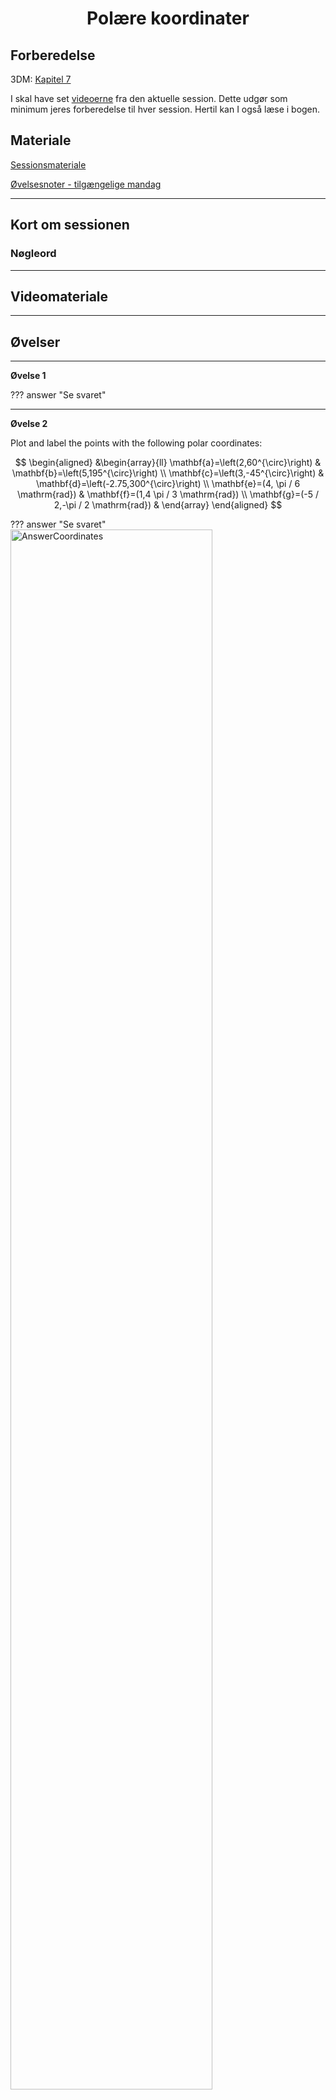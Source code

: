 <h1 align="center">Polære koordinater</h1>



## Forberedelse
3DM: [Kapitel 7]()

I skal have set [videoerne](#videomateriale) fra den aktuelle session. Dette udgør som minimum jeres forberedelse til hver session. Hertil kan I også læse i bogen.

## Materiale

[Sessionsmateriale]()

[Øvelsesnoter - tilgængelige mandag]()

---

## Kort om sessionen


### Nøgleord



---

## Videomateriale

---

## Øvelser

<style type="text/css">
    ol { list-style-type: lower-alpha; }
</style>

---

**Øvelse 1**



??? answer "Se svaret"

    

---

**Øvelse 2** <!-- Exercise 1 -->

Plot and label the points with the following polar coordinates:

$$
\begin{aligned}
&\begin{array}{ll}
\mathbf{a}=\left(2,60^{\circ}\right) & \mathbf{b}=\left(5,195^{\circ}\right) \\
\mathbf{c}=\left(3,-45^{\circ}\right) & \mathbf{d}=\left(-2.75,300^{\circ}\right) \\
\mathbf{e}=(4, \pi / 6 \mathrm{rad}) & \mathbf{f}=(1,4 \pi / 3 \mathrm{rad}) \\
\mathbf{g}=(-5 / 2,-\pi / 2 \mathrm{rad}) &
\end{array}
\end{aligned}
$$


??? answer "Se svaret"
    <img src="src/Ex1.png" alt="AnswerCoordinates" style="width: 80%;"/>
    

---

**Øvelse 3** <!-- Exercise 2 a) d) -->

Convert the following 2D polar coordinates to canonical form:

1. $\left(4,207^{\circ}\right)$
2. $(12.6,11 \pi / 4 \mathrm{rad})$

??? answer "Se svaret"
    1. $\left(4,207^{\circ}\right) \equiv\left(4,207^{\circ}-360^{\circ}\right) \equiv\left(4,-153^{\circ}\right)$
    2. $(12.6,11 \pi / 4 \mathrm{rad}) \equiv(12.6,11 \pi / 4 \mathrm{rad}-2 \pi \mathrm{rad}) \equiv(12.6,3 \pi / 4 \mathrm{rad})$

---

**Øvelse 4** <!-- Exercise 3 a) c) e) -->

Convert the following 2D polar coordinates to Cartesian form:

1. $\left(1,45^{\circ}\right)$
2. $\left(4,90^{\circ}\right)$
3. $(5.5, \pi \mathrm{rad})$

??? answer "Se svaret"
    1. $\left(1,45^{\circ}\right)_p \equiv\left(1 \cos 45^{\circ}, 1 \sin 45^{\circ}\right)_c \approx(1 \cdot 0.707,1 \cdot 0.707)_c=(0.707,0.707)_c$
    2. $\left(4,90^{\circ}\right)_p \equiv\left(4 \cos 90^{\circ}, 4 \sin 90^{\circ}\right)_c=(4 \cdot 0,4 \cdot 1)_c=(0,4)_c$
    3. $(5.5, \pi \mathrm{rad})_p \equiv(5.5 \cos (\pi \mathrm{rad}), 5.5 \sin (\pi \mathrm{rad}))_c=(5.5 \cdot(-1), 5.5 \cdot(0))_c=(-5.5,0)_c$

---

**Øvelse 5** <!-- Exercise 5 a) c) e) -->

Convert the following 2D Cartesian coordinates to (canonical) polar form:

1. $(10,20)$
2. $(0,4.5)$
3. $(0,0)$

??? answer "Se svaret"
    1. $(10,20)_c$ :

        $$
        \begin{aligned}
        r & =\sqrt{10^2+20^2}=\sqrt{100+400}=\sqrt{500} \approx 22.36 \\
        \theta & =\operatorname{atan} 2(20,10)=\arctan (20 / 10) \approx 63.43^{\circ} \\
        (10,20)_c & \cong\left(22.36,63.43^{\circ}\right)_p
        \end{aligned}
        $$

    2. $(0,4.5)_c$ :

        $$
        \begin{aligned}
        r & =\sqrt{0^2+4.5^2}=4.5 \\
        \theta & =\operatorname{atan} 2(0,4.5)=90^{\circ} \\
        (4.5,0)_c & \equiv\left(4.5,90^{\circ}\right)_p
        \end{aligned}
        $$

    3. $(0,0)_c \equiv(0,0)_p$

---

**Øvelse 6** <!-- Exercise 6 a) d) -->

Convert the following cylindrical coordinates to Cartesian form:

1. $\left(4,120^{\circ}, 5\right)$
2. $(3,3 \pi, 1)$


??? answer "Se svaret"
    1. 
    
        $$
        \begin{aligned}
        & x=r \cos (\theta)=4 \cos \left(120^{\circ}\right)=4(-1 / 2)=-2 \\
        & y=r \sin (\theta)=4 \sin \left(120^{\circ}\right)=4(\sqrt{3} / 2)=2 \sqrt{3} \\
        & \text { so }(x, y, z)=(-2,2 \sqrt{3}, 5)
        \end{aligned}
        $$

    2. 

        $$
        \begin{aligned}
        & x=r \cos (\theta)=3 \cos (3 \pi)=3 \cos (\pi)=3(-1)=-3 \\
        & y=r \sin (\theta)=3 \sin (3 \pi)=3 \sin (\pi)=3(0)=0 \\
        & \text { so }(x, y, z)=(-3,0,1)
        \end{aligned}
        $$

---

**Øvelse 7** <!-- Exercise 7 a) d) -->

Convert the following 3D Cartesian coordinates to (canonical) cylindrical form:

1. $(1,1,1)$
2. $(0,0,-3)$


??? answer "Se svaret"
    1. 

        $$
        \begin{aligned}
        & r=\sqrt{1^2+1^2}=\sqrt{2} \\
        & \theta=\arctan (1 / 1)=45^{\circ} \\
        & \text { so }(r, \theta, z)=\left(\sqrt{2}, 45^{\circ}, 1\right)
        \end{aligned}
        $$

    2. 

        $$
        \begin{aligned}
        & r=\sqrt{0^2+0^2}=0 \\
        & \theta=0, \text { since } x=0 \text { and } y=0 \\
        & \text { so }(r, \theta, z)=(0,0,-3)
        \end{aligned}
        $$


---

**Øvelse 8** <!-- Exercise 8 a) d) -->

Convert the following spherical coordinates $(r, \theta, \phi)$ to Cartesian form according to the standard mathematical convention:

1. $(4, \pi / 3,3 \pi / 4)$
2. $(8,9 \pi / 4, \pi / 6)$

??? answer "Se svaret"
    1. 

        $$
        \begin{aligned}
        & x=r \sin (\phi) \cos (\theta)=4 \sin (3 \pi / 4) \cos (\pi / 3)=4(\sqrt{2} / 2)(1 / 2)=\sqrt{2} \\
        & y=r \sin (\phi) \sin (\theta)=4 \sin (3 \pi / 4) \sin (\pi / 3)=4(\sqrt{2} / 2)(\sqrt{3} / 2)=\sqrt{6} \\
        & z=r \cos (\phi)=4 \cos (3 \pi / 4)=4(-\sqrt{2} / 2)=-2 \sqrt{2} \\
        & \text { so }(x, y, z)=(\sqrt{2}, \sqrt{6},-2 \sqrt{2})
        \end{aligned}
        $$

    2. 

        $$
        \begin{aligned}
        & x=r \sin (\phi) \cos (\theta)=8 \sin (\pi / 6) \cos (9 \pi / 4)=8(1 / 2)(\sqrt{2} / 2)=2 \sqrt{2} \\
        & y=r \sin (\phi) \sin (\theta)=8 \sin (\pi / 6) \sin (9 \pi / 4)=8(1 / 2)(\sqrt{2} / 2)=2 \sqrt{2} \\
        & z=r \cos (\phi)=8 \cos (\pi / 6)=8(\sqrt{3} / 2)=4 \sqrt{3} \\
        & \text { so }(x, y, z)=(2 \sqrt{2}, 2 \sqrt{2}, 4 \sqrt{3})
        \end{aligned}
        $$

---

**Øvelse 9** <!-- Exercise 9 [only a) d)] -->

Interpret the spherical coordinates a) and b) from the previous exercise as $(r, h, p)$ triples, switching to our video game conventions.

1. Convert to canonical $(r, h, p)$ coordinates.
2. Use the canonical coordinates to convert to Cartesian form (using the video game conventions).

??? answer "Se svaret"
    1. 

        $$
        \begin{aligned}
        & \text { a) }(4, \pi / 3,3 \pi / 4) \Longrightarrow(4,4 \pi / 3, \pi / 4) \Longrightarrow(4,-2 \pi / 3, \pi / 4) \\
        & \\
        & \text { b) }(8,9 \pi / 4, \pi / 6) \Longrightarrow(8, \pi / 4, \pi / 6) \\        
        \end{aligned}
        $$

    2. 

        $$
        \begin{aligned}
        & \text { a) } \\
        & x=r \cos p \sin h=4 \cos (\pi / 4) \sin (-2 \pi / 3)=4(\sqrt{2} / 2)(-\sqrt{3} / 2)=-\sqrt{6} \\
        & y=-r \sin p=-4 \sin (\pi / 4)=-4(\sqrt{2} / 2)=-2 \sqrt{2} \\
        & z=r \cos p \cos h=4 \cos (\pi / 4) \cos (-2 \pi / 3)=4(\sqrt{2} / 2)(-1 / 2)=-\sqrt{2} \\
        & \text { so }(x, y, z)=(-\sqrt{6},-2 \sqrt{2},-\sqrt{2}) \\
        & \\
        & \text { b) } \\
        & x=r \cos p \sin h=8 \cos (\pi / 6) \sin (\pi / 4)=8(\sqrt{3} / 2)(\sqrt{2} / 2)=2 \sqrt{6} \\
        & y=-r \sin p=-8 \sin (\pi / 6)=-8(1 / 2)=-4 \\
        & z=r \cos p \cos h=8 \cos (\pi / 6) \cos (\pi / 4)=8(\sqrt{3} / 2)(\sqrt{2} / 2)=2 \sqrt{6} \\
        & \text { so }(x, y, z)=(2 \sqrt{6},-4,2 \sqrt{6})
        \end{aligned}
        $$

**Øvelse 10** <!-- Exercise 10 a) c) e) -->

Convert the following 3D Cartesian coordinates to (canonical) spherical form using our modified convention:

1. $(\sqrt{2}, 2 \sqrt{3},-\sqrt{2})$
2. $(-1,-1,-1)$
3. $(-\sqrt{3},-\sqrt{3}, 2 \sqrt{2})$

??? answer
    1. 

        $$
        \begin{aligned}
        & r=\sqrt{x^2+y^2+z^2}=\sqrt{(\sqrt{2})^2+(2 \sqrt{3})^2+(-\sqrt{2})^2=\sqrt{2+12+2}=\sqrt{16}=4} \\
        & h=\arctan (x / z)=\arctan (-\sqrt{2} / \sqrt{2})=\arctan (-1)=135^{\circ} \text {, given the location of } (x, z) \\
        & p=\arcsin (-y / r)=\arcsin (-(2 \sqrt{3}) / 4)=\arcsin (-\sqrt{3} / 2)=-60^{\circ} \\
        & \text { so }(r, h, p)=\left(4,135^{\circ},-60^{\circ}\right)
        \end{aligned}
        $$

    2. 

        $$
        \begin{aligned}
        & r=\sqrt{x^2+y^2+z^2}=\sqrt{(-1)^2+(-1)^2+(-1)^2}=\sqrt{1+1+1}=\sqrt{3} \\
        & h=\arctan (x / z)=\arctan ((-1) /(-1))=\arctan (1)=-135^{\circ} \text {, given the location of } (x, z) \\
        & p=\arcsin (-y / r)=\arcsin (1 / \sqrt{3})=35.26^{\circ} \\
        & \text { so }(r, h, p)=\left(\sqrt{3},-135^{\circ}, 35.26^{\circ}\right)
        \end{aligned}
        $$

    3. 

        $$
        \begin{aligned}
        & r=\sqrt{x^2+y^2+z^2}=\sqrt{(-\sqrt{3})^2+(-\sqrt{3})^2+(2 \sqrt{2})^2}=\sqrt{3+3+8}=\sqrt{14} \\
        & h=\arctan (x / z)=\arctan (-\sqrt{3} /(2 \sqrt{2}))=-31.48^{\circ}, \text { given the location of }(x, z) \\
        & p=\arcsin (-y / r)=\arcsin (\sqrt{3} / \sqrt{14})=27.58^{\circ} \\
        & \text { so }(r, h, p)=\left(\sqrt{14},-31.48^{\circ}, 27.58^{\circ}\right)
        \end{aligned}
        $$

## Uddybende noter